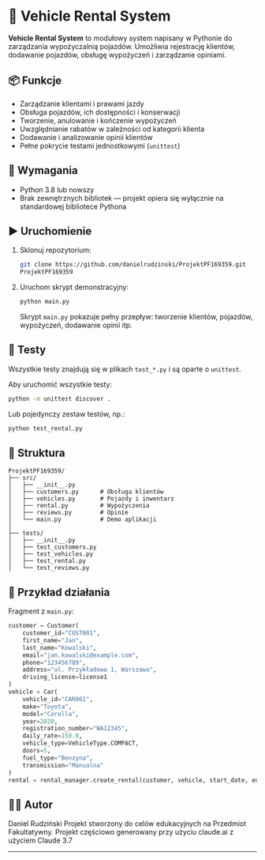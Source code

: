 
# 🚗 Vehicle Rental System

**Vehicle Rental System** to modułowy system napisany w Pythonie do zarządzania wypożyczalnią pojazdów. Umożliwia rejestrację klientów, dodawanie pojazdów, obsługę wypożyczeń i zarządzanie opiniami.

## 📦 Funkcje

- Zarządzanie klientami i prawami jazdy
- Obsługa pojazdów, ich dostępności i konserwacji
- Tworzenie, anulowanie i kończenie wypożyczeń
- Uwzględnianie rabatów w zależności od kategorii klienta
- Dodawanie i analizowanie opinii klientów
- Pełne pokrycie testami jednostkowymi (`unittest`)

## 🧾 Wymagania

- Python 3.8 lub nowszy
- Brak zewnętrznych bibliotek — projekt opiera się wyłącznie na standardowej bibliotece Pythona

## ▶️ Uruchomienie

1. Sklonuj repozytorium:

   ```bash
   git clone https://github.com/danielrudzinski/ProjektPF169359.git
   ProjektPF169359
   ```

2. Uruchom skrypt demonstracyjny:

   ```bash
   python main.py
   ```

   Skrypt `main.py` pokazuje pełny przepływ: tworzenie klientów, pojazdów, wypożyczeń, dodawanie opinii itp.

## 🧪 Testy

Wszystkie testy znajdują się w plikach `test_*.py` i są oparte o `unittest`.

Aby uruchomić wszystkie testy:

```bash
python -m unittest discover .
```

Lub pojedynczy zestaw testów, np.:

```bash
python test_rental.py
```

## 📁 Struktura

```
ProjektPF169359/
├── src/
│   ├── __init__.py
│   ├── customers.py      # Obsługa klientów
│   ├── vehicles.py       # Pojazdy i inwentarz
│   ├── rental.py         # Wypożyczenia
│   ├── reviews.py        # Opinie
│   └── main.py           # Demo aplikacji
│
├── tests/
│   ├── __init__.py
│   ├── test_customers.py
│   ├── test_vehicles.py
│   ├── test_rental.py
│   └── test_reviews.py

```

## 🔧 Przykład działania

Fragment z `main.py`:

```python
customer = Customer(
    customer_id="CUST001",
    first_name="Jan",
    last_name="Kowalski",
    email="jan.kowalski@example.com",
    phone="123456789",
    address="ul. Przykładowa 1, Warszawa",
    driving_license=license1
)
vehicle = Car(
    vehicle_id="CAR001",
    make="Toyota",
    model="Corolla",
    year=2020,
    registration_number="WA12345",
    daily_rate=150.0,
    vehicle_type=VehicleType.COMPACT,
    doors=5,
    fuel_type="Benzyna",
    transmission="Manualna"
)
rental = rental_manager.create_rental(customer, vehicle, start_date, end_date)
```

## 🧑‍💻 Autor
Daniel Rudziński
Projekt stworzony do celów edukacyjnych na Przedmiot Fakultatywny.
Projekt częściowo generowany przy użyciu claude.ai z użyciem Claude 3.7

---

